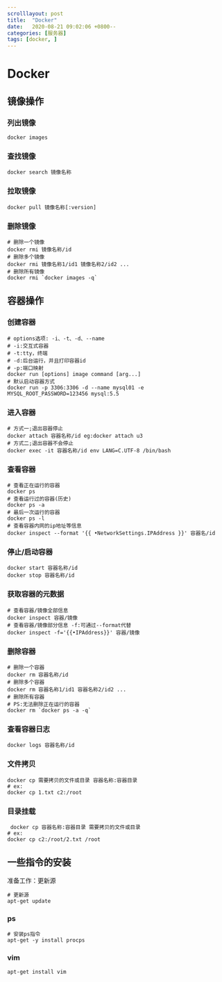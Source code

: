 ```yaml
---
scrolllayout: post
title:  "Docker"
date:   2020-08-21 09:02:06 +0800--
categories: [服务器]
tags: [docker, ]  
---
```


# Docker

## 镜像操作

### 列出镜像

```shell
docker images
```

### 查找镜像

```shell
docker search 镜像名称
```

### 拉取镜像

```shell
docker pull 镜像名称[:version]
```

### 删除镜像

```shell
# 删除一个镜像
docker rmi 镜像名称/id 
# 删除多个镜像
docker rmi 镜像名称1/id1 镜像名称2/id2 ... 
# 删除所有镜像
docker rmi `docker images ‐q`
```

## 容器操作

### 创建容器

```shell
# options选项: ‐i、‐t、‐d、‐‐name
# ‐i:交互式容器
# ‐t:tty，终端
# ‐d:后台运行，并且打印容器id
# -p:端口映射
docker run [options] image command [arg...]
# 默认启动容器方式
docker run -p 3306:3306 -d --name mysql01 -e MYSQL_ROOT_PASSWORD=123456 mysql:5.5
```

### 进入容器

```shell
# 方式一;退出容器停止
docker attach 容器名称/id eg:docker attach u3
# 方式二;退出容器不会停止
docker exec ‐it 容器名称/id env LANG=C.UTF-8 /bin/bash 
```

### 查看容器

```shell
# 查看正在运行的容器
docker ps
# 查看运行过的容器(历史) 
docker ps ‐a
# 最后一次运行的容器
docker ps ‐l
# 查看容器内网的ip地址等信息
docker inspect --format '{{ •NetworkSettings.IPAddress }}' 容器名/id
```

### 停止/启动容器

```
docker start 容器名称/id 
docker stop 容器名称/id
```

### 获取容器的元数据

```shell
# 查看容器/镜像全部信息
docker inspect 容器/镜像
# 查看容器/镜像部分信息 ‐f:可通过‐‐format代替
docker inspect ‐f='{{•IPAddress}}' 容器/镜像 
```

### 删除容器

```shell
# 删除一个容器
docker rm 容器名称/id 
# 删除多个容器
docker rm 容器名称1/id1 容器名称2/id2 ... 
# 删除所有容器
# PS:无法删除正在运行的容器
docker rm `docker ps ‐a ‐q` 
```

### 查看容器日志

```shell
docker logs 容器名称/id
```

### 文件拷贝

```shell
docker cp 需要拷贝的文件或目录 容器名称:容器目录 
# ex:
docker cp 1.txt c2:/root
```

### 目录挂载

```shell
 docker cp 容器名称:容器目录 需要拷贝的文件或目录 
# ex:
docker cp c2:/root/2.txt /root
```

## 一些指令的安装

准备工作：更新源

```
# 更新源
apt-get update
```

### ps

```
# 安装ps指令
apt-get -y install procps
```

### vim

```
apt-get install vim
```

